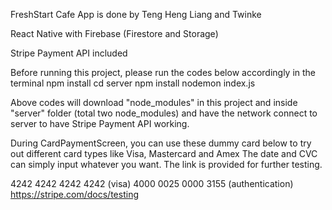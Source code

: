 FreshStart Cafe App is done by Teng Heng Liang and Twinke

React Native with Firebase (Firestore and Storage)

Stripe Payment API included

Before running this project, please run the codes below accordingly in the terminal
npm install
cd server
npm install
nodemon index.js

Above codes will download "node_modules" in this project and inside "server" folder (total two node_modules)
and have the network connect to server to have Stripe Payment API working.

During CardPaymentScreen, you can use these dummy card below to try out different card types like Visa, Mastercard and Amex
The date and CVC can simply input whatever you want. The link is provided for further testing.

4242 4242 4242 4242 (visa)
4000 0025 0000 3155 (authentication)
https://stripe.com/docs/testing
